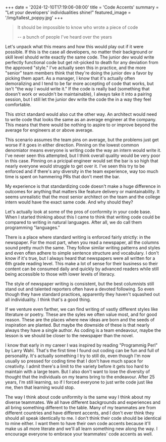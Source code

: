 +++
date = '2024-12-10T17:19:06-08:00'
title = 'Code Accents'
summary = "Let your developers' individualities shine!"
featured_image = '/img/tallest_poppy.jpg'
+++
>It should be impossible to know who wrote a piece of code
>
> -- a bunch of people I've heard over the years

Let's unpack what this means and how this would play out if it were possible. If this is the case all developers, no matter their background or skill level should write exactly the same code. The junior dev would write perfectly functional code but get nit-picked to death for any deviation from the approved "style." I've actually seen this in practice, and the more "senior" team members think that they're doing the junior dev a favor by picking them apart. As a manager, I know that it's actually often demoralizing and I tend to be far more accepting of code that works, but isn't "the way I would write it." If the code is really bad (something that doesn't work or wouldn't be maintainable), I always take it into a pairing session, but I still let the junior dev write the code the in a way they feel comfortable.

This strict standard would also cut the other way. An architect would need to write code that looks the same as an average engineer at the company. This means that there would be nothing to aspire to or improve beyond the average for engineers at or above average. 

This scenario assumes the team pins on average, but the problems just get worse if it goes in either direction. Pinning on the lowest common denomiator means everyone is writing code the way an intern would write it. I've never seen this attempted, but I think overall quality would be very poor in this case. Pinning on a pricipal engineer would set the bar is so high that nearly everyone would struggle to get over it. I've seen this try to be enforced and if there's any diversity in the team experience, way too much time is spent on hammering PRs that don't meet the bar.

My experience is that standardizing code doesn't make a huge difference in outcomes for anything that matters like feature delivery or maintainability. It seems unrealistic that the most senior architect on the team and the college intern would have the exact same code. And why should they? 

Let's actually look at some of the pros of conformity in your code base. When I started thinking about this I came to think that writing code could be compared to writing in natural languages. After all, we do call them programming "languages."

There is a place where standard writing is enforced fairly strictly: in the newspaper. For the most part, when you read a newspaper, all the columns sound pretty much the same. They follow similar writing patterns and styles and even often adhere to simple sentence structure and vocabulary. I don't know if it's true, but I always heard that newspapers were all written for a 6th grade reading level. This make a lot of sense for their business so their content can be consumed daily and quickly by advanced readers while still being accessible to those with lower levels of literacy.

The style of newspaper writing is consistent, but the best columnists still stand out and talented reporters often have a devoted following. So even though they have standard practices, apparently they haven't squashed out all individuality. I think that's a good thing.

If we venture even farther, we can find writing of vastly different styles like literature or poetry. These are the syles we often value most, and for good reason. These are the places where new ideas are born and the seeds of inspiration are planted. But maybe the downside of these is that nearly always they have a single author. As coding is a team endeavour, maybe the lesson is we should be closer to the newspaper than the novel.

I know that early in my career I was inspired by reading "Programmig Perl" by Larry Wahl. That's the first time I found out coding can be fun and full of personality. It's actually something I try to still do, even though I'm now usually so pressed for coding time that I don't have much space for creativity. I admit there's a limit to the variety before it gets too hard to maintain with a large team. But I also don't want to lose the diversity of thought that the individuals on my teams bring to the endeavour. After 25 years, I'm still learning, so if I forced everyone to just write code just like me, then that learning would stop.

The way I think about code uniformity is the same way I think about my diverse teammates. We all have different backgrounds and experiences and all bring something different to the table. Many of my teammates are from different countries and have different accents, and I don't ever think they should all speak identically to me. I don't think their code should be identical to mine either. I want them to have their own code accents because it'll make us all more literate and we'll all learn something new along the way. I encourage everyone to embrace your teammates' code accents as well.
